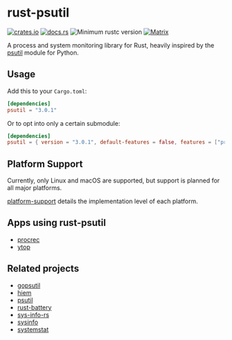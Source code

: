 # rust-psutil

[![crates.io](https://img.shields.io/crates/v/psutil.svg)](https://crates.io/crates/psutil)
[![docs.rs](https://docs.rs/psutil/badge.svg)](https://docs.rs/psutil)
![Minimum rustc version](https://img.shields.io/badge/rustc-1.39+-green.svg)
[![Matrix](https://img.shields.io/badge/matrix-%23rust--psutil-blue.svg)](https://matrix.to/#/#rust-psutil:matrix.org)

A process and system monitoring library for Rust, heavily inspired by the [psutil] module for Python.

## Usage

Add this to your `Cargo.toml`:

```toml
[dependencies]
psutil = "3.0.1"
```

Or to opt into only a certain submodule:

```toml
[dependencies]
psutil = { version = "3.0.1", default-features = false, features = ["process"] }
```

## Platform Support

Currently, only Linux and macOS are supported, but support is planned for all major platforms.

[platform-support](./platform-support.md) details the implementation level of each platform.

## Apps using rust-psutil

- [procrec](https://github.com/gh0st42/procrec)
- [ytop](https://github.com/cjbassi/ytop)

## Related projects

- [gopsutil](https://github.com/shirou/gopsutil)
- [hiem](https://github.com/heim-rs/heim)
- [psutil]
- [rust-battery](https://github.com/svartalf/rust-battery)
- [sys-info-rs](https://github.com/FillZpp/sys-info-rs)
- [sysinfo](https://github.com/GuillaumeGomez/sysinfo)
- [systemstat](https://github.com/myfreeweb/systemstat)

[psutil]: https://github.com/giampaolo/psutil
